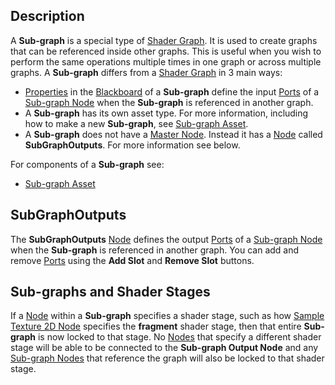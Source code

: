 ## Description

A **Sub-graph** is a special type of [Shader Graph](Shader-Graph.md). It is used to create graphs that can be referenced inside other graphs. This is useful when you wish to perform the same operations multiple times in one graph or across multiple graphs. A **Sub-graph** differs from a [Shader Graph](Shader-Graph.md) in 3 main ways:
- [Properties](Property-Types.md) in the [Blackboard](Blackboard.md) of a **Sub-graph** define the input [Ports](Ports.md) of a [Sub-graph Node](Sub-graph-Node.md) when the **Sub-graph** is referenced in another graph.
- A **Sub-graph** has its own asset type. For more information, including how to make a new **Sub-graph**, see [Sub-graph Asset](Sub-graph-Asset.md).
- A **Sub-graph** does not have a [Master Node](Master-Node.md). Instead it has a [Node](Node.md) called **SubGraphOutputs**. For more information see below.

For components of a **Sub-graph** see:
* [Sub-graph Asset](Sub-graph-Asset.md)

## SubGraphOutputs

The **SubGraphOutputs** [Node](Node.md) defines the output [Ports](Ports.md) of a [Sub-graph Node](Sub-graph-Node.md) when the **Sub-graph** is referenced in another graph. You can add and remove [Ports](Ports.md) using the **Add Slot** and **Remove Slot** buttons.

## Sub-graphs and Shader Stages

If a [Node](node.md) within a **Sub-graph** specifies a shader stage, such as how [Sample Texture 2D Node](Same-Texture-2D-Node.md) specifies the **fragment** shader stage, then that entire **Sub-graph** is now locked to that stage. No [Nodes](Node.md) that specify a different shader stage will be able to be connected to the **Sub-graph Output Node** and any [Sub-graph Nodes](Sub-graph-Node.md) that reference the graph will also be locked to that shader stage.
